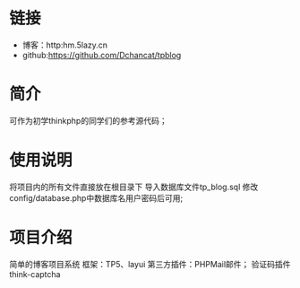 # 链接
- 博客：http:hm.5lazy.cn
- github:https://github.com/Dchancat/tpblog

# 简介
可作为初学thinkphp的同学们的参考源代码；  

# 使用说明
 将项目内的所有文件直接放在根目录下
 导入数据库文件tp_blog.sql
 修改config/database.php中数据库名用户密码后可用;

# 项目介绍
简单的博客项目系统
框架：TP5、layui
第三方插件：PHPMail邮件；
验证码插件think-captcha

